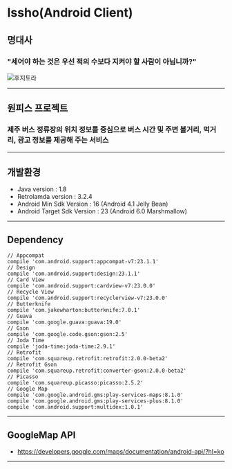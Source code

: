 # Issho(Android Client)

## 명대사

### "세어야 하는 것은 우선 적의 수보다 지켜야 할 사람이 아닙니까?"

![후지토라](http://livedoor.blogimg.jp/onesokuone/imgs/f/f/ffb61297-s.jpg "잇쇼")

***

## 원피스 프로젝트

### 제주 버스 정류장의 위치 정보를 중심으로 버스 시간 및 주변 볼거리, 먹거리, 광고 정보를 제공해 주는 서비스

***

## 개발환경

- Java version : 1.8
- Retrolamda version : 3.2.4
- Android Min Sdk Version : 16 (Android 4.1 Jelly Bean)
- Android Target Sdk Version : 23 (Android 6.0 Marshmallow)

***

## Dependency

```
// Appcompat
compile 'com.android.support:appcompat-v7:23.1.1'
// Design
compile 'com.android.support:design:23.1.1'
// Card View
compile 'com.android.support:cardview-v7:23.0.0'
// Recycle View
compile 'com.android.support:recyclerview-v7:23.0.0'
// Butterknife
compile 'com.jakewharton:butterknife:7.0.1'
// Guava
compile 'com.google.guava:guava:19.0'
// Gson
compile 'com.google.code.gson:gson:2.5'
// Joda Time
compile 'joda-time:joda-time:2.9.1'
// Retrofit
compile 'com.squareup.retrofit:retrofit:2.0.0-beta2'
// Retrofit Gson
compile 'com.squareup.retrofit:converter-gson:2.0.0-beta2'
// Picasso
compile 'com.squareup.picasso:picasso:2.5.2'
// Google Map
compile 'com.google.android.gms:play-services-maps:8.1.0'
compile 'com.google.android.gms:play-services-plus:8.1.0'
compile 'com.android.support:multidex:1.0.1'
```

***

## GoogleMap API

- <https://developers.google.com/maps/documentation/android-api/?hl=ko>

***


